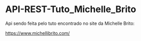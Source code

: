 # API-REST-Tuto_Michelle_Brito

Api sendo feita pelo tuto encontrado no site da Michelle Brito:

https://www.michellibrito.com/
